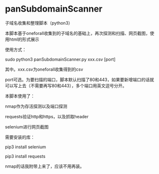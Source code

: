 # panSubdomainScanner
子域名收集和整理脚本（python3）

本脚本基于oneforall收集到的子域名的基础上，再次探测和扫描、网页截图，使用html的形式展示

使用方式：

sudo python3 panSubdomainScanner.py xxx.csv &#91;port&#93;


其中。xxx.csv为oneforall收集得到的csv

port可选。为要扫描的端口，脚本默认扫描了80和443，如果要新增端口的话就可以写上去（不需要再写80和443），多个端口用英文逗号分开。


本脚本使用了：

nmap作为存活探测以及端口探测

requests验证http和https，以及抓取header

selenium进行网页截图

需要安装的库：

pip3 install selenium

pip3 install requests


nmap的话我附带上来了，应该不用再装。
